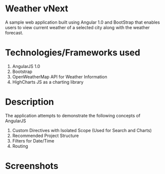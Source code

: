 # Weather vNext

A sample web application built using Angular 1.0 and BootStrap that enables users to view current weather of a selected city along with 
the weather forecast.

# Technologies/Frameworks used
1. AngularJS 1.0
2. Bootstrap
3. OpenWeatherMap API for Weather Information
4. HighCharts JS as a charting library

# Description
The application attempts to demonstrate the following concepts of AngularJS

1. Custom Directives with Isolated Scope (Used for Search and Charts)
2. Recommended Project Structure
3. Filters for Date/Time
4. Routing

# Screenshots

